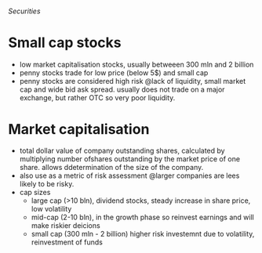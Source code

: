 ###### Securities

# Small cap stocks
- low market capitalisation stocks, usually betweeen 300 mln and 2 billion
- penny stocks trade for low price (below 5$) and small cap
- penny stocks are considered high risk @lack of liquidity, small market cap and wide bid ask spread. usually does not trade on a major exchange, but rather OTC so very poor liquidity. 

# Market capitalisation
- total dollar value of company outstanding shares, calculated by multiplying number ofshares outstanding by the market price of one share. allows ddetermination of the size of the company. 
- also use as a metric of risk assessment @larger companies are lees likely to be risky.
- cap sizes
    + large cap (>10 bln), dividend stocks, steady increase in share price, low volatility
    + mid-cap (2-10 bln), in the growth phase so reinvest earnings and will make riskier deicions
    + small cap (300 mln - 2 billion) higher risk investemnt due to volatility, reinvestment of funds